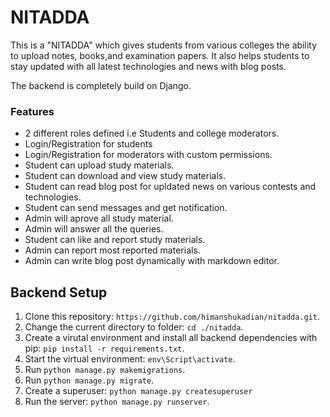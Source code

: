 # NITADDA
This is a "NITADDA" which gives students from various colleges the ability to upload notes, books,and examination papers. It also helps students to stay updated with all latest technologies and news with blog posts.

The backend is completely build on Django.
### Features
* 2 different roles defined i.e Students and college moderators.
* Login/Registration for students
* Login/Registration for moderators with custom permissions.
* Student can upload study materials.
* Student can download and view study materials.
* Student can read blog post for upldated news on various contests and technologies.
* Student can send messages and get notification.
* Admin will aprove all study material.
* Admin will answer all the queries.
* Student can like and report study materials.
* Admin can report most reported materials.
* Admin can write blog post dynamically with markdown editor.

## Backend Setup
1. Clone this repository: `https://github.com/himanshukadian/nitadda.git`.
2. Change the current directory to folder: `cd ./nitadda`.
3. Create a virutal environment and install all backend dependencies with pip: `pip install -r requirements.txt`.
4. Start the virtual environment: `env\Script\activate`.
5. Run `python manage.py makemigrations`.
6. Run `python manage.py migrate`.
7. Create a superuser: `python manage.py createsuperuser`
8. Run the server: `python manage.py runserver`.

